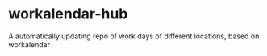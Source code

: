 # workalendar-hub
A automatically updating repo of work days of different locations, based on workalendar
